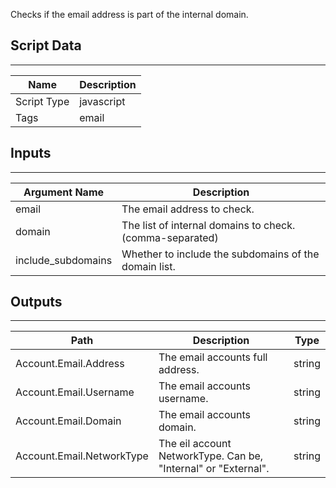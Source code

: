 Checks if the email address is part of the internal domain.

## Script Data

---

| **Name** | **Description** |
| --- | --- |
| Script Type | javascript |
| Tags | email |


## Inputs

---

| **Argument Name** | **Description** |
| --- | --- |
| email | The email address to check. |
| domain | The list of internal domains to check. (comma-separated) |
| include_subdomains | Whether to include the subdomains of the domain list. |

## Outputs

---

| **Path** | **Description** | **Type** |
| --- | --- | --- |
| Account.Email.Address | The email accounts full address. | string |
| Account.Email.Username | The email accounts username. | string |
| Account.Email.Domain | The email accounts domain. | string |
| Account.Email.NetworkType | The eil account NetworkType. Can be, "Internal" or "External". | string |
